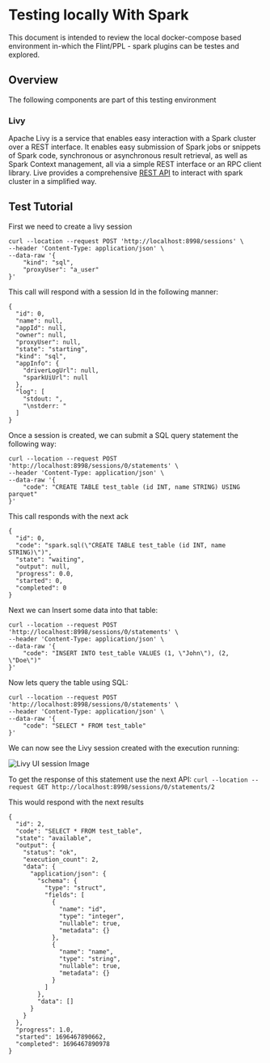 # Testing locally With Spark

This document is intended to review the local docker-compose based environment in-which the Flint/PPL - spark plugins
can be testes and explored.

## Overview

The following components are part of this testing environment

### Livy

Apache Livy is a service that enables easy interaction with a Spark cluster over a REST interface. It enables easy
submission of Spark jobs or snippets of Spark code, synchronous or asynchronous result retrieval, as well as Spark
Context management, all via a simple REST interface or an RPC client library.
Live provides a comprehensive [REST API](https://livy.apache.org/docs/latest/rest-api.html) to interact with spark
cluster in a simplified way.

## Test Tutorial

First we need to create a livy session

```
curl --location --request POST 'http://localhost:8998/sessions' \
--header 'Content-Type: application/json' \
--data-raw '{
    "kind": "sql",
    "proxyUser": "a_user"
}'
```

This call will respond with a session Id in the following manner:

```json5
{
  "id": 0,
  "name": null,
  "appId": null,
  "owner": null,
  "proxyUser": null,
  "state": "starting",
  "kind": "sql",
  "appInfo": {
    "driverLogUrl": null,
    "sparkUiUrl": null
  },
  "log": [
    "stdout: ",
    "\nstderr: "
  ]
}
```

Once a session is created, we can submit a SQL query statement the following way:

```
curl --location --request POST 'http://localhost:8998/sessions/0/statements' \
--header 'Content-Type: application/json' \
--data-raw '{
    "code": "CREATE TABLE test_table (id INT, name STRING) USING parquet"
}'
```

This call responds with the next ack

```json5
{
  "id": 0,
  "code": "spark.sql(\"CREATE TABLE test_table (id INT, name STRING)\")",
  "state": "waiting",
  "output": null,
  "progress": 0.0,
  "started": 0,
  "completed": 0
}
```

Next we can Insert some data into that table:

```
curl --location --request POST 'http://localhost:8998/sessions/0/statements' \
--header 'Content-Type: application/json' \
--data-raw '{
    "code": "INSERT INTO test_table VALUES (1, \"John\"), (2, \"Doe\")"
}'
```

Now lets query the table using SQL:

```
curl --location --request POST 'http://localhost:8998/sessions/0/statements' \
--header 'Content-Type: application/json' \
--data-raw '{
    "code": "SELECT * FROM test_table"
}'
```

We can now see the Livy session created with the execution running:

![Livy UI session Image]()

To get the response of this statement use the next API:
`curl --location --request GET http://localhost:8998/sessions/0/statements/2 `

This would respond with the next results

```json5
{
  "id": 2,
  "code": "SELECT * FROM test_table",
  "state": "available",
  "output": {
    "status": "ok",
    "execution_count": 2,
    "data": {
      "application/json": {
        "schema": {
          "type": "struct",
          "fields": [
            {
              "name": "id",
              "type": "integer",
              "nullable": true,
              "metadata": {}
            },
            {
              "name": "name",
              "type": "string",
              "nullable": true,
              "metadata": {}
            }
          ]
        },
        "data": []
      }
    }
  },
  "progress": 1.0,
  "started": 1696467890662,
  "completed": 1696467890978
}
```